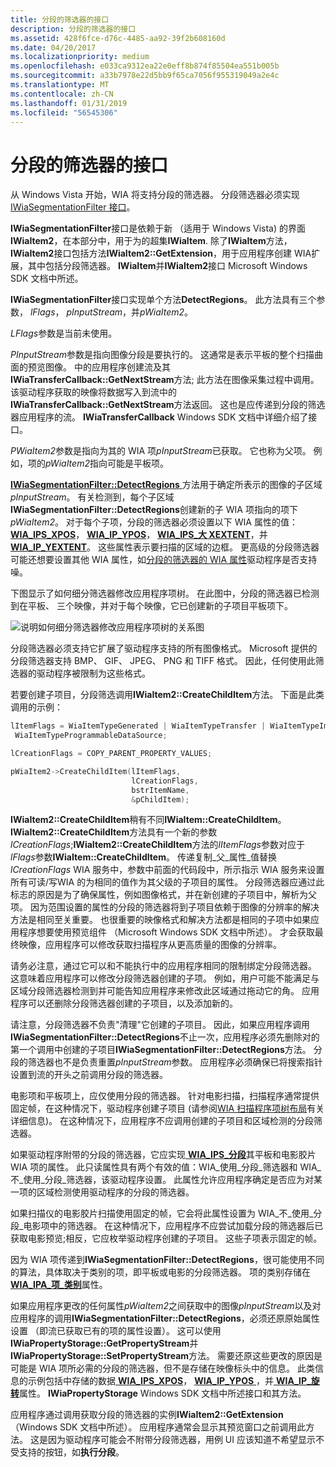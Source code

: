 ```yaml
---
title: 分段的筛选器的接口
description: 分段的筛选器的接口
ms.assetid: 428f6fce-d76c-4485-aa92-39f2b608160d
ms.date: 04/20/2017
ms.localizationpriority: medium
ms.openlocfilehash: e033ca9312ea22e0eff8b874f85504ea551b005b
ms.sourcegitcommit: a33b7978e22d5bb9f65ca7056f955319049a2e4c
ms.translationtype: MT
ms.contentlocale: zh-CN
ms.lasthandoff: 01/31/2019
ms.locfileid: "56545306"
---
```

# <a name="interfaces-for-segmentation-filters"></a>分段的筛选器的接口





从 Windows Vista 开始，WIA 将支持分段的筛选器。 分段筛选器必须实现[IWiaSegmentationFilter 接口](https://msdn.microsoft.com/library/windows/hardware/ff545035)。

**IWiaSegmentationFilter**接口是依赖于新 （适用于 Windows Vista) 的界面**IWiaItem2**，在本部分中，用于为的超集**IWiaItem**. 除了**IWiaItem**方法， **IWiaItem2**接口包括方法**IWiaItem2::GetExtension**，用于应用程序创建 WIA扩展，其中包括分段筛选器。 **IWiaItem**并**IWiaItem2**接口 Microsoft Windows SDK 文档中所述。

**IWiaSegmentationFilter**接口实现单个方法**DetectRegions**。 此方法具有三个参数， *lFlags*， *pInputStream*，并*pWiaItem2*。

*LFlags*参数是当前未使用。

*PInputStream*参数是指向图像分段是要执行的。 这通常是表示平板的整个扫描曲面的预览图像。 中的应用程序创建流及其**IWiaTransferCallback::GetNextStream**方法; 此方法在图像采集过程中调用。 该驱动程序获取的映像将数据写入到流中的**IWiaTransferCallback::GetNextStream**方法返回。 这也是应传递到分段的筛选器应用程序的流。 **IWiaTransferCallback** Windows SDK 文档中详细介绍了接口。

*PWiaItem2*参数是指向为其的 WIA 项*pInputStream*已获取。 它也称为父项。 例如，项的*pWiaItem2*指向可能是平板项。

[ **IWiaSegmentationFilter::DetectRegions** ](https://msdn.microsoft.com/library/windows/hardware/ff545030)方法用于确定所表示的图像的子区域*pInputStream*。 有关检测到，每个子区域**IWiaSegmentationFilter::DetectRegions**创建新的子 WIA 项指向的项下*pWiaItem2*。 对于每个子项，分段的筛选器必须设置以下 WIA 属性的值：[**WIA\_IPS\_XPOS**](https://msdn.microsoft.com/library/windows/hardware/ff552663)， [ **WIA\_IP\_YPOS**](https://msdn.microsoft.com/library/windows/hardware/ff552671)， [ **WIA\_IPS\_大 XEXTENT**](https://msdn.microsoft.com/library/windows/hardware/ff552661)，并[ **WIA\_IP\_YEXTENT**](https://msdn.microsoft.com/library/windows/hardware/ff552669)。 这些属性表示要扫描的区域的边框。 更高级的分段筛选器可能还想要设置其他 WIA 属性，如[分段的筛选器的 WIA 属性](wia-properties-for-segmentation-filters.md)驱动程序是否支持噪。

下图显示了如何细分筛选器修改应用程序项树。 在此图中，分段的筛选器已检测到在平板、 三个映像，并对于每个映像，它已创建新的子项目平板项下。

![说明如何细分筛选器修改应用程序项树的关系图](images/art-segmentation2.png)

分段筛选器必须支持它扩展了驱动程序支持的所有图像格式。 Microsoft 提供的分段筛选器支持 BMP、 GIF、 JPEG、 PNG 和 TIFF 格式。 因此，任何使用此筛选器的驱动程序被限制为这些格式。

若要创建子项目，分段筛选调用**IWiaItem2::CreateChildItem**方法。 下面是此类调用的示例：

```cpp
lItemFlags = WiaItemTypeGenerated | WiaItemTypeTransfer | WiaItemTypeImage | WiaItemTypeFile |
 WiaItemTypeProgrammableDataSource;

lCreationFlags = COPY_PARENT_PROPERTY_VALUES;

pWiaItem2->CreateChildItem(lItemFlags,
                           lCreationFlags,
                           bstrItemName,
                           &pChildItem);
```

**IWiaItem2::CreateChildItem**稍有不同**IWiaItem::CreateChildItem**。 **IWiaItem2::CreateChildItem**方法具有一个新的参数*lCreationFlags*;**IWiaItem2::CreateChildItem**方法的*lItemFlags*参数对应于*lFlags*参数**IWiaItem::CreateChildItem**。 传递复制\_父\_属性\_值替换*lCreationFlags* WIA 服务中，参数中前面的代码段中，所示指示 WIA 服务来设置所有可读/写WIA 的为相同的值作为其父级的子项目的属性。 分段筛选器应通过此标志的原因是为了确保属性，例如图像格式，并在新创建的子项目中，解析为父项。 因为范围设置的属性的分段的筛选器将到子项目依赖于图像的分辨率的解决方法是相同至关重要。 也很重要的映像格式和解决方法都是相同的子项中如果应用程序想要使用预览组件 （Microsoft Windows SDK 文档中所述）。 才会获取最终映像，应用程序可以修改获取扫描程序从更高质量的图像的分辨率。

请务必注意，通过它可以和不能执行中的应用程序相同的限制绑定分段筛选器。 这意味着应用程序可以修改分段筛选器创建的子项。 例如，用户可能不能满足与区域分段筛选器检测到并可能告知应用程序来修改此区域通过拖动它的角。 应用程序可以还删除分段筛选器创建的子项目，以及添加新的。

请注意，分段筛选器不负责"清理"它创建的子项目。 因此，如果应用程序调用**IWiaSegmentationFilter::DetectRegions**不止一次，应用程序必须先删除对的第一个调用中创建的子项目**IWiaSegmentationFilter::DetectRegions**方法。 分段的筛选器也不是负责重置*pInputStream*参数。 应用程序必须确保已将搜索指针设置到流的开头之前调用分段的筛选器。

电影项和平板项上，应仅使用分段的筛选器。 针对电影扫描，扫描程序通常提供固定帧，在这种情况下，驱动程序创建子项目 (请参阅[WIA 扫描程序项树布局](wia-scanner-item-tree-layout.md)有关详细信息)。 在这种情况下，应用程序不应调用创建的子项目和区域检测的分段筛选器。

如果驱动程序附带的分段的筛选器，它应实现[ **WIA\_IPS\_分段**](https://msdn.microsoft.com/library/windows/hardware/ff552649)其平板和电影胶片 WIA 项的属性。 此只读属性具有两个有效的值：WIA\_使用\_分段\_筛选器和 WIA\_不\_使用\_分段\_筛选器，该驱动程序设置。 此属性允许应用程序确定是否应为对某一项的区域检测使用驱动程序的分段的筛选器。

如果扫描仪的电影胶片扫描使用固定的帧，它会将此属性设置为 WIA\_不\_使用\_分段\_电影项中的筛选器。 在这种情况下，应用程序不应尝试加载分段的筛选器后已获取电影预览;相反，它应枚举驱动程序创建的子项目。 这些子项表示固定的帧。

因为 WIA 项传递到**IWiaSegmentationFilter::DetectRegions**，很可能使用不同的算法，具体取决于类别的项，即平板或电影的分段筛选器。 项的类别存储在[ **WIA\_IPA\_项\_类别**](https://msdn.microsoft.com/library/windows/hardware/ff551581)属性。

如果应用程序更改的任何属性*pWiaItem2*之间获取中的图像*pInputStream*以及对应用程序的调用**IWiaSegmentationFilter::DetectRegions**，必须还原原始属性设置 （即流已获取已有的项的属性设置）。 这可以使用**IWiaPropertyStorage::GetPropertyStream**并**IWiaPropertyStorage::SetPropertyStream**方法。 需要还原这些更改的原因是可能是 WIA 项所必需的分段的筛选器，但不是存储在映像标头中的信息。 此类信息的示例包括中存储的数据[ **WIA\_IPS\_XPOS**](https://msdn.microsoft.com/library/windows/hardware/ff552663)， [ **WIA\_IP\_YPOS** ](https://msdn.microsoft.com/library/windows/hardware/ff552671)，并[ **WIA\_IP\_旋转**](https://msdn.microsoft.com/library/windows/hardware/ff552648)属性。 **IWiaPropertyStorage** Windows SDK 文档中所述接口和其方法。

应用程序通过调用获取分段的筛选器的实例**IWiaItem2::GetExtension** （Windows SDK 文档中所述）。 应用程序通常会显示其预览窗口之前调用此方法。 这是因为驱动程序可能会不附带分段筛选器，用例 UI 应该知道不希望显示不受支持的按钮，如**执行分段**。

 

 




